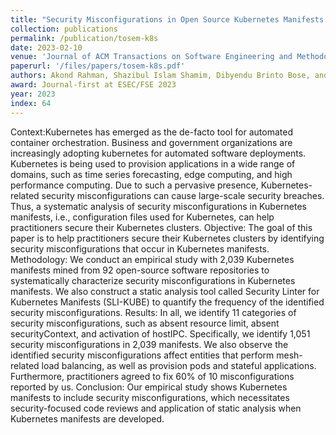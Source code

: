 ```yaml
---
title: "Security Misconfigurations in Open Source Kubernetes Manifests: An Empirical Study"
collection: publications
permalink: /publication/tosem-k8s
date: 2023-02-10
venue: 'Journal of ACM Transactions on Software Engineering and Methodology (TOSEM)'
paperurl: '/files/papers/tosem-k8s.pdf'
authors: Akond Rahman, Shazibul Islam Shamim, Dibyendu Brinto Bose, and Rahul Pandita
award: Journal-first at ESEC/FSE 2023
year: 2023
index: 64
--- 
```

Context:Kubernetes has emerged as the de-facto tool for automated container orchestration. Business and government organizations are increasingly adopting kubernetes for automated software deployments. Kubernetes is being used to provision applications in a wide range of domains, such as time series forecasting, edge computing, and high performance computing. Due to such a pervasive presence, Kubernetes-related security misconfigurations can cause large-scale security breaches. Thus, a systematic analysis of security misconfigurations in Kubernetes manifests, i.e., configuration files used for Kubernetes, can help practitioners secure their Kubernetes clusters. Objective: The goal of this paper is to help practitioners secure their Kubernetes clusters by identifying security misconfigurations that occur in Kubernetes manifests. Methodology: We conduct an empirical study with 2,039 Kubernetes manifests mined from 92 open-source software repositories to systematically characterize security misconfigurations in Kubernetes manifests. We also construct a static analysis tool called Security Linter for Kubernetes Manifests (SLI-KUBE) to quantify the frequency of the identified security misconfigurations. Results: In all, we identify 11 categories of security misconfigurations, such as absent resource limit, absent securityContext, and activation of hostIPC. Specifically, we identify 1,051 security misconfigurations in 2,039 manifests. We also observe the identified security misconfigurations affect entities that perform mesh-related load balancing, as well as provision pods and stateful applications. Furthermore, practitioners agreed to fix 60% of 10 misconfigurations reported by us. Conclusion: Our empirical study shows Kubernetes manifests to include security misconfigurations, which necessitates security-focused code reviews and application of static analysis when Kubernetes manifests are developed.   